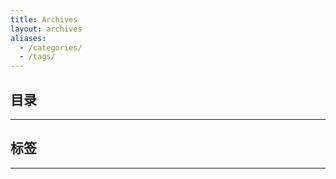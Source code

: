 ```yaml
---
title: Archives
layout: archives
aliases:
  - /categories/
  - /tags/
---
```


## 目录
---


## 标签
---


